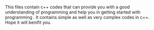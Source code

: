 This files contain c++ codes that can provide you with a good understanding of programming and help you in getting started with programming .
It contains simple as well as very complex codes in c++.
Hope it will benifit you.
